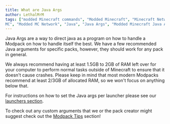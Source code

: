 ```yaml
---
title: What are Java Args
author: LethalMrM
tags: ["modded Minecraft commands", "Modded Minecraft", "Minecraft Network", "ShadowNode", "ShadowNode Modded", "Modded
MC", "Modded MC Network", "Java", "Java Args", "Modded Minecraft Java Args"]
---
```


Java Args are a way to direct java as a program on how to handle a Modpack on how to handle itself the best. We have a few recommended Java arguments for specific packs, however, they should work for any pack in general.

We always recommend having at least 1.5GB to 2GB of RAM left over for your computer to perform normal tasks outside of Minecraft to ensure that it doesn't cause crashes. Please keep in mind that most modern Modpacks recommend at least 2/3GB of allocated RAM, so we won't focus on anything below that. 

For instructions on how to set the Java args per launcher please see our [launchers section](/home/launchers/).

To check out any custom arguments that we or the pack creator might suggest check out the [Modpack Tips](/modpack-tips/) section!